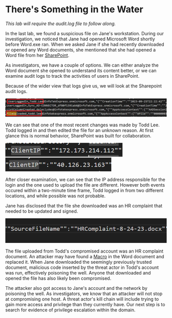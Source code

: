 # There's Something in the Water

*This lab will require the audit.log file to follow along.*

In the last lab, we found a suspicious file on Jane's workstation. During our investigation, we noticed that Jane had opened Microsoft Word shortly before Word.exe ran. When we asked Jane if she had recently downloaded or opened any Word documents, she mentioned that she had opened a Word file from her [SharePoint](https://www.microsoft.com/en-us/microsoft-365/sharepoint/collaboration).

As investigators, we have a couple of options. We can either analyze the Word document she opened to understand its content better, or we can examine audit logs to track the activities of users in SharePoint.

Because of the wider view that logs give us, we will look at the Sharepoint audit logs.

![a strange exchange](./images/two_todds.PNG)

We can see that one of the most recent changes was made by Todd Lee. Todd logged in and then edited the file for an unknown reason. At first glance this is normal behavior, SharePoint was built for collaboration. 

![uhoh](./images/real_todd.PNG)
![italwaysgetsworse](./images/evil_todd.PNG)

After closer examination, we can see that the IP address responsible for the login and the one used to upload the file are different. However both events occured within a two-minute time frame, Todd logged in from two different locations, and while possible was not probable.

Jane has disclosed that the file she downloaded was an HR complaint that needed to be updated and signed. 

![hrmoment](./images/janes_poisoned.PNG)

The file uploaded from Todd's compromised account was an HR complaint document. An attacker may have found a [Macro](https://support.microsoft.com/en-us/office/protect-yourself-from-macro-viruses-a3f3576a-bfef-4d25-84dc-70d18bde5903) in the Word document and replaced it. When Jane downloaded the seemingly previously trusted document, malicious code inserted by the threat actor in Todd's account was run, effectively poisoning the well. Anyone that downloaded and opened the file has also likely been compromised.

The attacker also got access to Jane's account and the network by poisoning the well. As investigators, we know that an attacker will not stop at compromising one host. A threat actor's kill chain will include trying to gain more access and privilege than they currently have. Our next step is to search for evidence of privilege escalation within the domain.

